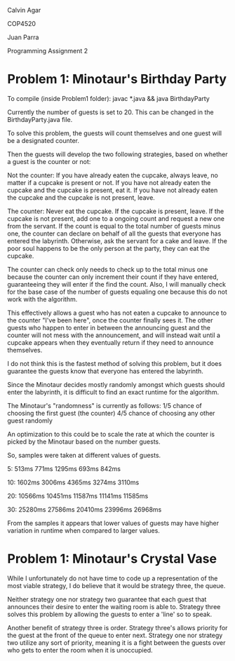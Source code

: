 Calvin Agar

COP4520

Juan Parra

Programming Assignment 2


# Problem 1: Minotaur's Birthday Party

To compile (inside Problem1 folder): javac *.java && java BirthdayParty

Currently the number of guests is set to 20. This can be changed in the BirthdayParty.java file.


To solve this problem, the guests will count themselves
and one guest will be a designated counter.

Then the guests will develop the two following strategies,
based on whether a guest is the counter or not:

Not the counter:
If you have already eaten the cupcake, always leave, no matter if a cupcake is present or not.
If you have not already eaten the cupcake and the cupcake is present, eat it.
If you have not already eaten the cupcake and the cupcake is not present, leave.

The counter:
Never eat the cupcake.
If the cupcake is present, leave.
If the cupcake is not present, add one to a ongoing count
and request a new one from the servant.
If the count is equal to the total number of guests minus one,
the counter can declare on behalf of all the guests that 
everyone has entered the labyrinth.
Otherwise, ask the servant for a cake and leave.
If the poor soul happens to be the only person at the party,
they can eat the cupcake.

The counter can check only needs to check up to the total minus one
because the counter can only increment their count if they have entered,
guaranteeing they will enter if the find the count.
Also, I will manually check for the base case of the number of guests
equaling one because this do not work with the algorithm. 

This effectively allows a guest who has not eaten a cupcake to
announce to the counter "I've been here", once the counter finally
sees it. The other guests who happen to enter in between the announcing guest
and the counter will not mess with the announcement, and will instead wait
until a cupcake appears when they eventually return if they need to announce themselves.

I do not think this is the fastest method of solving this problem,
but it does guarantee the guests know that everyone has entered the labyrinth.

Since the Minotaur decides mostly randomly amongst which guests should enter the
labyrinth, it is difficult to find an exact runtime for the algorithm.

The Minotaur's "randomness" is currently as follows:
1/5 chance of choosing the first guest (the counter)
4/5 chance of choosing any other guest randomly

An optimization to this could be to scale the rate at which the counter
is picked by the Minotaur based on the number guests.

So, samples were taken at different values of guests.

5: 513ms 771ms 1295ms 693ms 842ms

10: 1602ms 3006ms 4365ms 3274ms 3110ms

20: 10566ms 10451ms 11587ms 11141ms 11585ms

30: 25280ms 27586ms 20410ms 23996ms 26968ms

From the samples it appears that lower values of guests may have
higher variation in runtime when compared to larger values.


# Problem 1: Minotaur's Crystal Vase

While I unfortunately do not have time to code up a representation of the most viable strategy, I do believe that it would be strategy three, the queue. 

Neither strategy one nor strategy two guarantee that each guest that announces their desire to enter the waiting room is able to. Strategy three solves this problem by allowing the guests to enter a 'line' so to speak. 

Another benefit of strategy three is order. Strategy three's allows priority for the guest at the front of the queue to enter next. Strategy one nor strategy two utilize any sort of priority, meaning it is a fight between the guests over who gets to enter the room when it is unoccupied.

